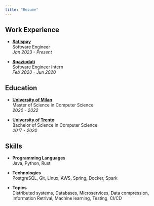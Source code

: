 ```yaml
---
title: "Resume"
---
```


## Work Experience

- **[Satispay](https://www.satispay.com/)** \
Software Engineer \
*Jan 2023 - Present*

- **[Spaziodati](https://www.spaziodati.eu/)** \
Software Engineer Intern \
*Feb 2020 - Jun 2020*


## Education

- **[University of Milan](https://www.unimi.it/)** \
Master of Science in Computer Science \
*2020 - 2022*

- **[University of Trento](https://www.unitn.it/)** \
Bachelor of Science in Computer Science \
*2017 - 2020*


## Skills

- **Programming Languages**\
Java, Python, Rust

- **Technologies** \
PostgreSQL, Git, Linux, AWS, Spring, Docker, Spark

- **Topics** \
Distributed systems, Databases, Microservices, Data compression, Information Retrival, Machine learning, Testing, CI/CD